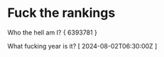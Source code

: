 # Fuck the rankings

Who the hell am I?
{ 6393781 }

What fucking year is it?
[ 2024-08-02T06:30:00Z ]

